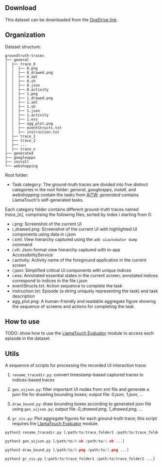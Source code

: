 ## Download

This dataset can be downloaded from the [OneDrive link](https://bupteducn-my.sharepoint.com/:u:/g/personal/li_zhang_bupt_edu_cn/EQggNRdjPXBDoWZ7wiMWXrkBAESYZYqciwtbaKmoYXkZ7g?e=muvel0).

## Organization

Dataset structure:

```
groundtruth-traces
├── general
│  ├── trace_0
│  │  ├── 0.png
│  │  ├── 0_drawed.png
│  │  ├── 0.xml
│  │  ├── 0.vh
│  │  ├── 0.json
│  │  ├── 0.activity
│  │  ├── 1.png
│  │  ├── 1_drawed.png
│  │  ├── 1.xml
│  │  ├── 1.vh
│  │  ├── 1.json
│  │  ├── 1.activity
│  │  ├── 1.ess
│  │  ├── agg_plot.png
│  │  ├── eventStructs.txt
│  │  ├── instruction.txt
│  ├── trace_1
│  ├── trace_2
│  ├── ...
│  ├── trace_n
├── generated
├── googleapps
├── install
└── webshopping
```

Root folder:

- Task category: The ground-truth traces are divided into five distinct categories in the root folder: 
*general*, *googleapps*, *install*, and *webshopping* contain the tasks from [AITW](https://arxiv.org/abs/2307.10088); *generated* contains LlamaTouch's self-generated tasks.

Each category folder contains different ground-truth traces named *trace_[n]*, comprising the following files, sorted by index i starting from 0:

- *i*.png: Screenshot of the current UI
- *i*_drawed.png: Screenshot of the current UI with highlighted UI components using data in *i*.json
- *i*.xml: View hierarchy captured using the `adb uiautomator dump` command
- *i*.vh: Json-format view hierarchy captured with in-app AccessibilityService
- *i*.activity: Activity name of the foreground application in the current screen
- *i*.json: Simplified critical UI components with unique indices
- *i*.ess: Annotated essential states in the current screen; annotated indices correspond to indices in the file *i*.json
- eventStructs.txt: Action sequence to complete the task
- instruction.txt: Episode (a string uniquely representing the task) and task description
- agg_plot.png: A human-friendly and readable aggregate figure showing the sequence of screens and actions for completing the task


## How to use

TODO: show how to use the [LlamaTouch Evaluator](https://github.com/LlamaTouch/Evaluator) module to access each episode in the dataset.

## Utils

A sequence of scripts for processing the recorded UI interaction trace:

1. `rename_tracedir.py`: convert timestamp-based captured traces to indices-based traces

2. `gen_uijson.py`: filter important UI nodes from xml file and generate a json file for drawling bounding boxes; output file: *0.json, 1.json, ...*

3. `draw_bound.py`: draw bounding boxes according to generated json file using `gen_uijson.py`; output file: *0_drawed.png, 1_drawed.png, ...*

4. `gr_vis.py`: Plot aggregate figures for each ground-truth trace; this script requires the [LlamaTouch Evaluator](https://github.com/LlamaTouch/Evaluator) module.

```python
python3 rename_tracedir.py [/path/to/trace_folder1 /path/to/trace_folder2 ...]

python3 gen_uijson.py [/path/to/0.vh /path/to/1.vh ...]

python3 draw_bound.py [/path/to/0.png /path/to/1.png ...]

python3 gr_vis.py [/path/to/trace_folder1 /path/to/trace_folder2 ...]
```